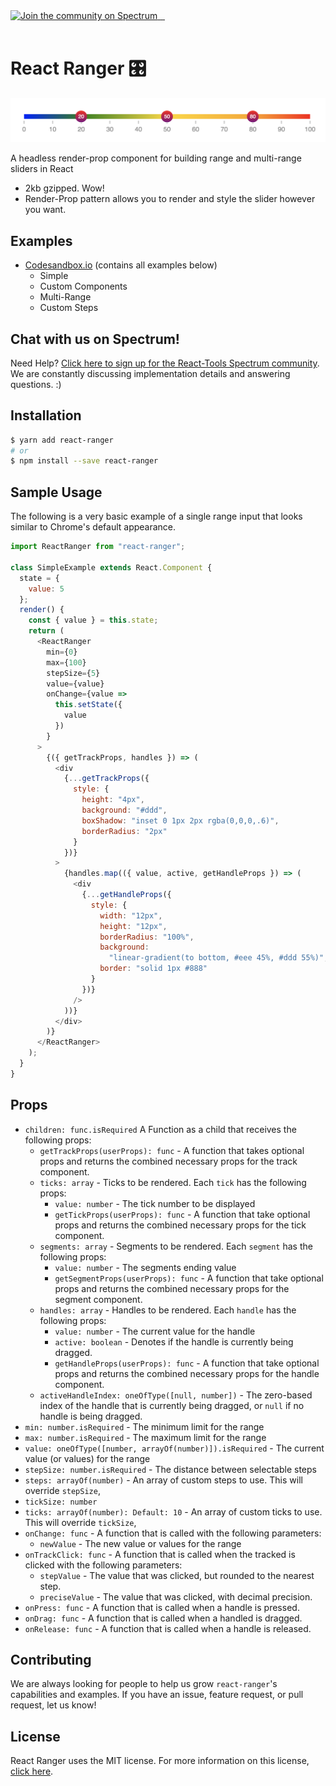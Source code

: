 <!-- <a href="https://travis-ci.org/react-tools/react-ranger" target="\_parent">
<img alt="" src="https://travis-ci.org/react-tools/react-ranger.svg?branch=master" />
</a> -->

<a href="https://spectrum.chat/react-ranger">
  <img alt="Join the community on Spectrum" src="https://withspectrum.github.io/badge/badge.svg" />
</a>
<a href="https://npmjs.com/package/react-ranger" target="\_parent">
<img alt="" src="https://img.shields.io/npm/dm/react-ranger.svg" />
</a>
<a href="https://github.com/react-tools/react-ranger" target="\_parent">
<img alt="" src="https://img.shields.io/github/stars/react-tools/react-ranger.svg?style=social&label=Star" />
</a>
<a href="https://twitter.com/tannerlinsley" target="\_parent">
<img alt="" src="https://img.shields.io/twitter/follow/tannerlinsley.svg?style=social&label=Follow" />
</a>

<br />
<br />

# React Ranger 🎛

<img src='screenshot.png' />

A headless render-prop component for building range and multi-range sliders in React

- 2kb gzipped. Wow!
- Render-Prop pattern allows you to render and style the slider however you want.

## Examples

- [Codesandbox.io](https://codesandbox.io/s/l5nnjl7jqm) (contains all examples below)
  - Simple
  - Custom Components
  - Multi-Range
  - Custom Steps

## Chat with us on Spectrum!

Need Help? [Click here to sign up for the React-Tools Spectrum community](https://spectrum.chat/react-ranger). We are constantly discussing implementation details and answering questions. :)

## Installation

```bash
$ yarn add react-ranger
# or
$ npm install --save react-ranger
```

## Sample Usage

The following is a very basic example of a single range input that looks similar to Chrome's default appearance.

```javascript
import ReactRanger from "react-ranger";

class SimpleExample extends React.Component {
  state = {
    value: 5
  };
  render() {
    const { value } = this.state;
    return (
      <ReactRanger
        min={0}
        max={100}
        stepSize={5}
        value={value}
        onChange={value =>
          this.setState({
            value
          })
        }
      >
        {({ getTrackProps, handles }) => (
          <div
            {...getTrackProps({
              style: {
                height: "4px",
                background: "#ddd",
                boxShadow: "inset 0 1px 2px rgba(0,0,0,.6)",
                borderRadius: "2px"
              }
            })}
          >
            {handles.map(({ value, active, getHandleProps }) => (
              <div
                {...getHandleProps({
                  style: {
                    width: "12px",
                    height: "12px",
                    borderRadius: "100%",
                    background:
                      "linear-gradient(to bottom, #eee 45%, #ddd 55%)",
                    border: "solid 1px #888"
                  }
                })}
              />
            ))}
          </div>
        )}
      </ReactRanger>
    );
  }
}
```

## Props

- `children: func.isRequired` A Function as a child that receives the following props:
  - `getTrackProps(userProps): func` - A function that takes optional props and returns the combined necessary props for the track component.
  - `ticks: array` - Ticks to be rendered. Each `tick` has the following props:
    - `value: number` - The tick number to be displayed
    - `getTickProps(userProps): func` - A function that take optional props and returns the combined necessary props for the tick component.
  - `segments: array` - Segments to be rendered. Each `segment` has the following props:
    - `value: number` - The segments ending value
    - `getSegmentProps(userProps): func` - A function that take optional props and returns the combined necessary props for the segment component.
  - `handles: array` - Handles to be rendered. Each `handle` has the following props:
    - `value: number` - The current value for the handle
    - `active: boolean` - Denotes if the handle is currently being dragged.
    - `getHandleProps(userProps): func` - A function that take optional props and returns the combined necessary props for the handle component.
  - `activeHandleIndex: oneOfType([null, number])` - The zero-based index of the handle that is currently being dragged, or `null` if no handle is being dragged.
- `min: number.isRequired` - The minimum limit for the range
- `max: number.isRequired` - The maximum limit for the range
- `value: oneOfType([number, arrayOf(number)]).isRequired` - The current value (or values) for the range
- `stepSize: number.isRequired` - The distance between selectable steps
- `steps: arrayOf(number)` - An array of custom steps to use. This will override `stepSize`,
- `tickSize: number`
- `ticks: arrayOf(number): Default: 10` - An array of custom ticks to use. This will override `tickSize`,
- `onChange: func` - A function that is called with the following parameters:
  - `newValue` - The new value or values for the range
- `onTrackClick: func` - A function that is called when the tracked is clicked with the following parameters:
  - `stepValue` - The value that was clicked, but rounded to the nearest step.
  - `preciseValue` - The value that was clicked, with decimal precision.
- `onPress: func` - A function that is called when a handle is pressed.
- `onDrag: func` - A function that is called when a handled is dragged.
- `onRelease: func` - A function that is called when a handle is released.

## Contributing

We are always looking for people to help us grow `react-ranger`'s capabilities and examples. If you have an issue, feature request, or pull request, let us know!

## License

React Ranger uses the MIT license. For more information on this license, [click here](https://github.com/react-tools/react-ranger/blob/master/LICENSE).
